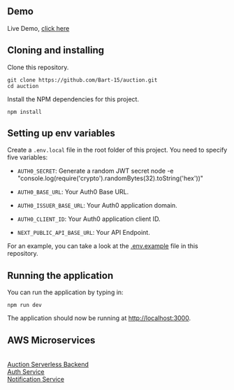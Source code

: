 ## Demo

Live Demo, [click here](https://master.d9877m9w5di5h.amplifyapp.com/)

## Cloning and installing

Clone this repository.

```
git clone https://github.com/Bart-15/auction.git
cd auction
```

Install the NPM dependencies for this project.

```
npm install
```

## Setting up env variables

Create a `.env.local` file in the root folder of this project. You need to specify five variables:

- `AUTH0_SECRET`: Generate a random JWT secret node -e "console.log(require('crypto').randomBytes(32).toString('hex'))"

- `AUTH0_BASE_URL`: Your Auth0 Base URL.

- `AUTH0_ISSUER_BASE_URL`: Your Auth0 application domain.

- `AUTH0_CLIENT_ID`: Your Auth0 application client ID.

- `NEXT_PUBLIC_API_BASE_URL`: Your API Endpoint.

For an example, you can take a look at the [.env.example](.env.example) file in this repository.

## Running the application

You can run the application by typing in:

```
npm run dev
```

The application should now be running at [http://localhost:3000](http://localhost:3000).

## AWS Microservices

<p>
  </br>
  <a href="https://github.com/Bart-15/serverless-auction-service" target=”_blank”>Auction Serverless Backend</a>
  <br/>
  <a href="https://github.com/Bart-15/auth-service" target=”_blank”>Auth Service</a>
  <br/>
  <a href="https://github.com/Bart-15/notification-service" target=”_blank”>Notification Service</a>
  <br/>
</p>
